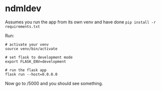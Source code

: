 # ndmldev

Assumes you run the app from its own venv and have done `pip install -r requirements.txt`

Run:

```
# activate your venv 
source venv/bin/activate

# set flask to development mode
export FLASK_ENV=development

# run the flask app
flask run --host=0.0.0.0
```

Now go to /5000 and you should see something.